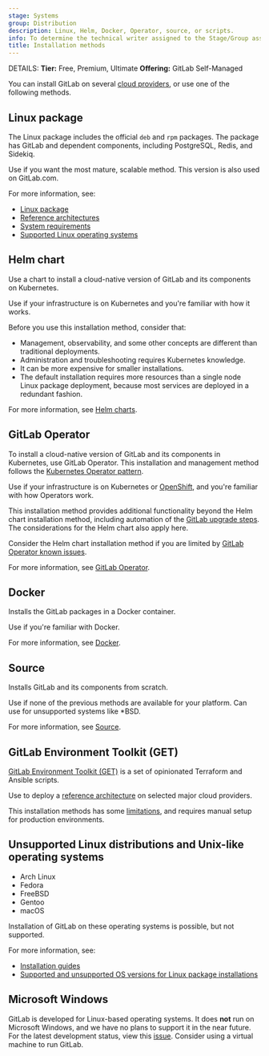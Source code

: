 ```yaml
---
stage: Systems
group: Distribution
description: Linux, Helm, Docker, Operator, source, or scripts.
info: To determine the technical writer assigned to the Stage/Group associated with this page, see https://handbook.gitlab.com/handbook/product/ux/technical-writing/#assignments
title: Installation methods
---
```


DETAILS:
**Tier:** Free, Premium, Ultimate
**Offering:** GitLab Self-Managed

You can install GitLab on several [cloud providers](cloud_providers.md),
or use one of the following methods.

## Linux package

The Linux package includes the official `deb` and `rpm` packages. The package has GitLab and dependent components, including PostgreSQL, Redis, and Sidekiq.

Use if you want the most mature, scalable method. This version is also used on GitLab.com.

For more information, see:

- [Linux package](https://docs.gitlab.com/omnibus/installation/)
- [Reference architectures](../administration/reference_architectures/index.md)
- [System requirements](requirements.md)
- [Supported Linux operating systems](../administration/package_information/supported_os.md#supported-operating-systems)

## Helm chart

Use a chart to install a cloud-native version of GitLab and its components on Kubernetes.

Use if your infrastructure is on Kubernetes and you're familiar with how it works.

Before you use this installation method, consider that:

- Management, observability, and some other concepts are different than traditional deployments.
- Administration and troubleshooting requires Kubernetes knowledge.
- It can be more expensive for smaller installations.
- The default installation requires more resources than a single node Linux package deployment, because most services are deployed in a redundant fashion.

For more information, see [Helm charts](https://docs.gitlab.com/charts/).

## GitLab Operator

To install a cloud-native version of GitLab and its components in Kubernetes, use GitLab Operator.
This installation and management method follows the [Kubernetes Operator pattern](https://kubernetes.io/docs/concepts/extend-kubernetes/operator/).

Use if your infrastructure is on Kubernetes or [OpenShift](openshift_and_gitlab/_index.md), and you're familiar with how Operators work.

This installation method provides additional functionality beyond the Helm chart installation method, including automation of the [GitLab upgrade steps](https://docs.gitlab.com/operator/gitlab_upgrades.html). The considerations for the Helm chart also apply here.

Consider the Helm chart installation method if you are limited by [GitLab Operator known issues](https://docs.gitlab.com/operator#known-issues).

For more information, see [GitLab Operator](https://docs.gitlab.com/operator/).

## Docker

Installs the GitLab packages in a Docker container.

Use if you're familiar with Docker.

For more information, see [Docker](docker/_index.md).

## Source

Installs GitLab and its components from scratch.

Use if none of the previous methods are available for your platform. Can use for unsupported systems like \*BSD.

For more information, see [Source](installation.md).

## GitLab Environment Toolkit (GET)

[GitLab Environment Toolkit (GET)](https://gitlab.com/gitlab-org/gitlab-environment-toolkit#documentation) is a set of opinionated Terraform and Ansible scripts.

Use to deploy a [reference architecture](../administration/reference_architectures/index.md) on selected major cloud providers.

This installation methods has some [limitations](https://gitlab.com/gitlab-org/gitlab-environment-toolkit#missing-features-to-be-aware-of), and requires manual setup for production environments.

## Unsupported Linux distributions and Unix-like operating systems

- Arch Linux
- Fedora
- FreeBSD
- Gentoo
- macOS

Installation of GitLab on these operating systems is possible, but not supported.

For more information, see:

- [Installation guides](https://about.gitlab.com/install/)
- [Supported and unsupported OS versions for Linux package installations](../administration/package_information/supported_os.md#os-versions-that-are-no-longer-supported)

## Microsoft Windows

GitLab is developed for Linux-based operating systems.
It does **not** run on Microsoft Windows, and we have no plans to support it in the near future. For the latest development status, view this [issue](https://gitlab.com/gitlab-org/gitlab/-/issues/22337).
Consider using a virtual machine to run GitLab.
